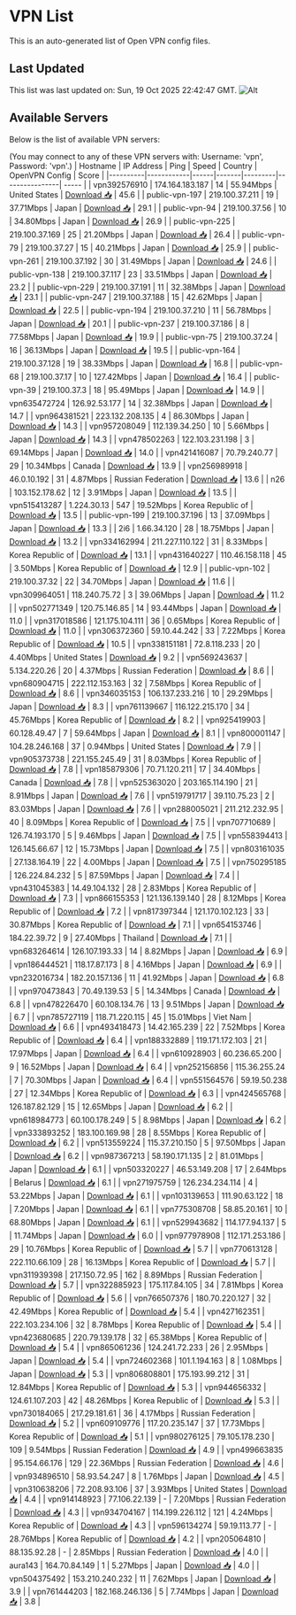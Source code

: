 # VPN List

This is an auto-generated list of Open VPN config files.

## Last Updated

This list was last updated on: Sun, 19 Oct 2025 22:42:47 GMT.
![Alt](https://repobeats.axiom.co/api/embed/186b98318ef1479477931607c1ad7d823f12451f.svg "Repobeats analytics image")

## Available Servers

Below is the list of available VPN servers:

(You may connect to any of these VPN servers with: Username: 'vpn', Password: 'vpn'.)
| Hostname | IP Address | Ping | Speed | Country | OpenVPN Config | Score |
|----------|------------|------|-------|---------|----------------| ----- |
| vpn392576910 | 174.164.183.187 | 14 | 55.94Mbps | United States | [Download 📥](./configs/server_0_US.ovpn) | 45.6 |
| public-vpn-197 | 219.100.37.211 | 19 | 37.71Mbps | Japan | [Download 📥](./configs/server_1_JP.ovpn) | 29.1 |
| public-vpn-94 | 219.100.37.56 | 10 | 34.80Mbps | Japan | [Download 📥](./configs/server_2_JP.ovpn) | 26.9 |
| public-vpn-225 | 219.100.37.169 | 25 | 21.20Mbps | Japan | [Download 📥](./configs/server_3_JP.ovpn) | 26.4 |
| public-vpn-79 | 219.100.37.27 | 15 | 40.21Mbps | Japan | [Download 📥](./configs/server_4_JP.ovpn) | 25.9 |
| public-vpn-261 | 219.100.37.192 | 30 | 31.49Mbps | Japan | [Download 📥](./configs/server_5_JP.ovpn) | 24.6 |
| public-vpn-138 | 219.100.37.117 | 23 | 33.51Mbps | Japan | [Download 📥](./configs/server_6_JP.ovpn) | 23.2 |
| public-vpn-229 | 219.100.37.191 | 11 | 32.38Mbps | Japan | [Download 📥](./configs/server_7_JP.ovpn) | 23.1 |
| public-vpn-247 | 219.100.37.188 | 15 | 42.62Mbps | Japan | [Download 📥](./configs/server_8_JP.ovpn) | 22.5 |
| public-vpn-194 | 219.100.37.210 | 11 | 56.78Mbps | Japan | [Download 📥](./configs/server_9_JP.ovpn) | 20.1 |
| public-vpn-237 | 219.100.37.186 | 8 | 77.58Mbps | Japan | [Download 📥](./configs/server_10_JP.ovpn) | 19.9 |
| public-vpn-75 | 219.100.37.24 | 16 | 36.13Mbps | Japan | [Download 📥](./configs/server_11_JP.ovpn) | 19.5 |
| public-vpn-164 | 219.100.37.128 | 19 | 38.33Mbps | Japan | [Download 📥](./configs/server_12_JP.ovpn) | 16.8 |
| public-vpn-68 | 219.100.37.17 | 10 | 127.42Mbps | Japan | [Download 📥](./configs/server_13_JP.ovpn) | 16.4 |
| public-vpn-39 | 219.100.37.3 | 18 | 95.49Mbps | Japan | [Download 📥](./configs/server_14_JP.ovpn) | 14.9 |
| vpn635472724 | 126.92.53.177 | 14 | 32.38Mbps | Japan | [Download 📥](./configs/server_15_JP.ovpn) | 14.7 |
| vpn964381521 | 223.132.208.135 | 4 | 86.30Mbps | Japan | [Download 📥](./configs/server_16_JP.ovpn) | 14.3 |
| vpn957208049 | 112.139.34.250 | 10 | 5.66Mbps | Japan | [Download 📥](./configs/server_17_JP.ovpn) | 14.3 |
| vpn478502263 | 122.103.231.198 | 3 | 69.14Mbps | Japan | [Download 📥](./configs/server_18_JP.ovpn) | 14.0 |
| vpn421416087 | 70.79.240.77 | 29 | 10.34Mbps | Canada | [Download 📥](./configs/server_19_CA.ovpn) | 13.9 |
| vpn256989918 | 46.0.10.192 | 31 | 4.87Mbps | Russian Federation | [Download 📥](./configs/server_20_RU.ovpn) | 13.6 |
| n26 | 103.152.178.62 | 12 | 3.91Mbps | Japan | [Download 📥](./configs/server_21_JP.ovpn) | 13.5 |
| vpn515413287 | 1.224.30.13 | 547 | 19.52Mbps | Korea Republic of | [Download 📥](./configs/server_22_KR.ovpn) | 13.5 |
| public-vpn-199 | 219.100.37.196 | 13 | 37.09Mbps | Japan | [Download 📥](./configs/server_23_JP.ovpn) | 13.3 |
| 2i6 | 1.66.34.120 | 28 | 18.75Mbps | Japan | [Download 📥](./configs/server_24_JP.ovpn) | 13.2 |
| vpn334162994 | 211.227.110.122 | 31 | 8.33Mbps | Korea Republic of | [Download 📥](./configs/server_25_KR.ovpn) | 13.1 |
| vpn431640227 | 110.46.158.118 | 45 | 3.50Mbps | Korea Republic of | [Download 📥](./configs/server_26_KR.ovpn) | 12.9 |
| public-vpn-102 | 219.100.37.32 | 22 | 34.70Mbps | Japan | [Download 📥](./configs/server_27_JP.ovpn) | 11.6 |
| vpn309964051 | 118.240.75.72 | 3 | 39.06Mbps | Japan | [Download 📥](./configs/server_28_JP.ovpn) | 11.2 |
| vpn502771349 | 120.75.146.85 | 14 | 93.44Mbps | Japan | [Download 📥](./configs/server_29_JP.ovpn) | 11.0 |
| vpn317018586 | 121.175.104.111 | 36 | 0.65Mbps | Korea Republic of | [Download 📥](./configs/server_30_KR.ovpn) | 11.0 |
| vpn306372360 | 59.10.44.242 | 33 | 7.22Mbps | Korea Republic of | [Download 📥](./configs/server_31_KR.ovpn) | 10.5 |
| vpn338151181 | 72.8.118.233 | 20 | 4.40Mbps | United States | [Download 📥](./configs/server_32_US.ovpn) | 9.2 |
| vpn569243637 | 5.134.220.26 | 20 | 4.37Mbps | Russian Federation | [Download 📥](./configs/server_33_RU.ovpn) | 8.6 |
| vpn680904715 | 222.112.153.163 | 32 | 7.58Mbps | Korea Republic of | [Download 📥](./configs/server_34_KR.ovpn) | 8.6 |
| vpn346035153 | 106.137.233.216 | 10 | 29.29Mbps | Japan | [Download 📥](./configs/server_35_JP.ovpn) | 8.3 |
| vpn761139667 | 116.122.215.170 | 34 | 45.76Mbps | Korea Republic of | [Download 📥](./configs/server_36_KR.ovpn) | 8.2 |
| vpn925419903 | 60.128.49.47 | 7 | 59.64Mbps | Japan | [Download 📥](./configs/server_37_JP.ovpn) | 8.1 |
| vpn800001147 | 104.28.246.168 | 37 | 0.94Mbps | United States | [Download 📥](./configs/server_38_US.ovpn) | 7.9 |
| vpn905373738 | 221.155.245.49 | 31 | 8.03Mbps | Korea Republic of | [Download 📥](./configs/server_39_KR.ovpn) | 7.8 |
| vpn185879306 | 70.71.120.211 | 17 | 34.40Mbps | Canada | [Download 📥](./configs/server_40_CA.ovpn) | 7.8 |
| vpn525363020 | 203.165.114.190 | 21 | 8.91Mbps | Japan | [Download 📥](./configs/server_41_JP.ovpn) | 7.6 |
| vpn519791717 | 39.110.75.23 | 2 | 83.03Mbps | Japan | [Download 📥](./configs/server_42_JP.ovpn) | 7.6 |
| vpn288005021 | 211.212.232.95 | 40 | 8.09Mbps | Korea Republic of | [Download 📥](./configs/server_43_KR.ovpn) | 7.5 |
| vpn707710689 | 126.74.193.170 | 5 | 9.46Mbps | Japan | [Download 📥](./configs/server_44_JP.ovpn) | 7.5 |
| vpn558394413 | 126.145.66.67 | 12 | 15.73Mbps | Japan | [Download 📥](./configs/server_45_JP.ovpn) | 7.5 |
| vpn803161035 | 27.138.164.19 | 22 | 4.00Mbps | Japan | [Download 📥](./configs/server_46_JP.ovpn) | 7.5 |
| vpn750295185 | 126.224.84.232 | 5 | 87.59Mbps | Japan | [Download 📥](./configs/server_47_JP.ovpn) | 7.4 |
| vpn431045383 | 14.49.104.132 | 28 | 2.83Mbps | Korea Republic of | [Download 📥](./configs/server_48_KR.ovpn) | 7.3 |
| vpn866155353 | 121.136.139.140 | 28 | 8.12Mbps | Korea Republic of | [Download 📥](./configs/server_49_KR.ovpn) | 7.2 |
| vpn817397344 | 121.170.102.123 | 33 | 30.87Mbps | Korea Republic of | [Download 📥](./configs/server_50_KR.ovpn) | 7.1 |
| vpn654153746 | 184.22.39.72 | 9 | 27.40Mbps | Thailand | [Download 📥](./configs/server_51_TH.ovpn) | 7.1 |
| vpn683264614 | 126.107.193.33 | 14 | 8.82Mbps | Japan | [Download 📥](./configs/server_52_JP.ovpn) | 6.9 |
| vpn186444521 | 118.17.87.173 | 8 | 4.16Mbps | Japan | [Download 📥](./configs/server_53_JP.ovpn) | 6.9 |
| vpn232016734 | 182.20.157.136 | 11 | 41.92Mbps | Japan | [Download 📥](./configs/server_54_JP.ovpn) | 6.8 |
| vpn970473843 | 70.49.139.53 | 5 | 14.34Mbps | Canada | [Download 📥](./configs/server_55_CA.ovpn) | 6.8 |
| vpn478226470 | 60.108.134.76 | 13 | 9.51Mbps | Japan | [Download 📥](./configs/server_56_JP.ovpn) | 6.7 |
| vpn785727119 | 118.71.220.115 | 45 | 15.01Mbps | Viet Nam | [Download 📥](./configs/server_57_VN.ovpn) | 6.6 |
| vpn493418473 | 14.42.165.239 | 22 | 7.52Mbps | Korea Republic of | [Download 📥](./configs/server_58_KR.ovpn) | 6.4 |
| vpn188332889 | 119.171.172.103 | 21 | 17.97Mbps | Japan | [Download 📥](./configs/server_59_JP.ovpn) | 6.4 |
| vpn610928903 | 60.236.65.200 | 9 | 16.52Mbps | Japan | [Download 📥](./configs/server_60_JP.ovpn) | 6.4 |
| vpn252156856 | 115.36.255.24 | 7 | 70.30Mbps | Japan | [Download 📥](./configs/server_61_JP.ovpn) | 6.4 |
| vpn551564576 | 59.19.50.238 | 27 | 12.34Mbps | Korea Republic of | [Download 📥](./configs/server_62_KR.ovpn) | 6.3 |
| vpn424565768 | 126.187.82.129 | 15 | 12.65Mbps | Japan | [Download 📥](./configs/server_63_JP.ovpn) | 6.2 |
| vpn618984773 | 60.100.178.249 | 5 | 8.98Mbps | Japan | [Download 📥](./configs/server_64_JP.ovpn) | 6.2 |
| vpn333893252 | 183.100.169.98 | 28 | 8.55Mbps | Korea Republic of | [Download 📥](./configs/server_65_KR.ovpn) | 6.2 |
| vpn513559224 | 115.37.210.150 | 5 | 97.50Mbps | Japan | [Download 📥](./configs/server_66_JP.ovpn) | 6.2 |
| vpn987367213 | 58.190.171.135 | 2 | 81.01Mbps | Japan | [Download 📥](./configs/server_67_JP.ovpn) | 6.1 |
| vpn503320227 | 46.53.149.208 | 17 | 2.64Mbps | Belarus | [Download 📥](./configs/server_68_BY.ovpn) | 6.1 |
| vpn271975759 | 126.234.234.114 | 4 | 53.22Mbps | Japan | [Download 📥](./configs/server_69_JP.ovpn) | 6.1 |
| vpn103139653 | 111.90.63.122 | 18 | 7.20Mbps | Japan | [Download 📥](./configs/server_70_JP.ovpn) | 6.1 |
| vpn775308708 | 58.85.20.161 | 10 | 68.80Mbps | Japan | [Download 📥](./configs/server_71_JP.ovpn) | 6.1 |
| vpn529943682 | 114.177.94.137 | 5 | 11.74Mbps | Japan | [Download 📥](./configs/server_72_JP.ovpn) | 6.0 |
| vpn977978908 | 112.171.253.186 | 29 | 10.76Mbps | Korea Republic of | [Download 📥](./configs/server_73_KR.ovpn) | 5.7 |
| vpn770613128 | 222.110.66.109 | 28 | 16.13Mbps | Korea Republic of | [Download 📥](./configs/server_74_KR.ovpn) | 5.7 |
| vpn311939398 | 217.150.72.95 | 162 | 8.89Mbps | Russian Federation | [Download 📥](./configs/server_75_RU.ovpn) | 5.7 |
| vpn322885923 | 175.117.84.105 | 34 | 7.81Mbps | Korea Republic of | [Download 📥](./configs/server_76_KR.ovpn) | 5.6 |
| vpn766507376 | 180.70.220.127 | 32 | 42.49Mbps | Korea Republic of | [Download 📥](./configs/server_77_KR.ovpn) | 5.4 |
| vpn427162351 | 222.103.234.106 | 32 | 8.78Mbps | Korea Republic of | [Download 📥](./configs/server_78_KR.ovpn) | 5.4 |
| vpn423680685 | 220.79.139.178 | 32 | 65.38Mbps | Korea Republic of | [Download 📥](./configs/server_79_KR.ovpn) | 5.4 |
| vpn865061236 | 124.241.72.233 | 26 | 2.95Mbps | Japan | [Download 📥](./configs/server_80_JP.ovpn) | 5.4 |
| vpn724602368 | 101.1.194.163 | 8 | 1.08Mbps | Japan | [Download 📥](./configs/server_81_JP.ovpn) | 5.3 |
| vpn806808801 | 175.193.99.212 | 31 | 12.84Mbps | Korea Republic of | [Download 📥](./configs/server_82_KR.ovpn) | 5.3 |
| vpn944656332 | 124.61.107.203 | 42 | 48.26Mbps | Korea Republic of | [Download 📥](./configs/server_83_KR.ovpn) | 5.3 |
| vpn730184065 | 217.29.181.61 | 36 | 4.17Mbps | Russian Federation | [Download 📥](./configs/server_84_RU.ovpn) | 5.2 |
| vpn609109776 | 117.20.235.147 | 37 | 17.73Mbps | Korea Republic of | [Download 📥](./configs/server_85_KR.ovpn) | 5.1 |
| vpn980276125 | 79.105.178.230 | 109 | 9.54Mbps | Russian Federation | [Download 📥](./configs/server_86_RU.ovpn) | 4.9 |
| vpn499663835 | 95.154.66.176 | 129 | 22.36Mbps | Russian Federation | [Download 📥](./configs/server_87_RU.ovpn) | 4.6 |
| vpn934896510 | 58.93.54.247 | 8 | 1.76Mbps | Japan | [Download 📥](./configs/server_88_JP.ovpn) | 4.5 |
| vpn310638206 | 72.208.93.106 | 37 | 3.93Mbps | United States | [Download 📥](./configs/server_89_US.ovpn) | 4.4 |
| vpn914148923 | 77.106.22.139 | - | 7.20Mbps | Russian Federation | [Download 📥](./configs/server_90_RU.ovpn) | 4.3 |
| vpn934704167 | 114.199.226.112 | 121 | 4.24Mbps | Korea Republic of | [Download 📥](./configs/server_91_KR.ovpn) | 4.3 |
| vpn596134274 | 59.19.113.77 | - | 28.76Mbps | Korea Republic of | [Download 📥](./configs/server_92_KR.ovpn) | 4.2 |
| vpn205064810 | 88.135.92.28 | - | 2.85Mbps | Russian Federation | [Download 📥](./configs/server_93_RU.ovpn) | 4.0 |
| aura143 | 164.70.84.149 | 1 | 5.27Mbps | Japan | [Download 📥](./configs/server_94_JP.ovpn) | 4.0 |
| vpn504375492 | 153.210.240.232 | 11 | 7.62Mbps | Japan | [Download 📥](./configs/server_95_JP.ovpn) | 3.9 |
| vpn761444203 | 182.168.246.136 | 5 | 7.74Mbps | Japan | [Download 📥](./configs/server_96_JP.ovpn) | 3.8 |
